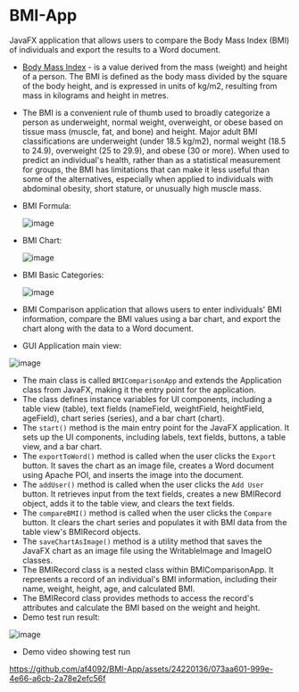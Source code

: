 # BMI-App
JavaFX application that allows users to compare the Body Mass Index (BMI) of individuals and export the results to a Word document. 

- [Body Mass Index](https://en.wikipedia.org/wiki/Body_mass_index) - is a value derived from the mass (weight) and height of a person. The BMI is defined as the body mass divided by the square of the body height, and is expressed in units of kg/m2, resulting from mass in kilograms and height in metres.
- The BMI is a convenient rule of thumb used to broadly categorize a person as underweight, normal weight, overweight, or obese based on tissue mass (muscle, fat, and bone) and height. Major adult BMI classifications are underweight (under 18.5 kg/m2), normal weight (18.5 to 24.9), overweight (25 to 29.9), and obese (30 or more). When used to predict an individual's health, rather than as a statistical measurement for groups, the BMI has limitations that can make it less useful than some of the alternatives, especially when applied to individuals with abdominal obesity, short stature, or unusually high muscle mass.
- BMI Formula:

  ![image](https://github.com/af4092/BMI-App/assets/24220136/08dce797-25b7-49c3-898e-2d0da6e96b72)

- BMI Chart:

  ![image](https://github.com/af4092/BMI-App/assets/24220136/51d572df-2adc-48f4-bf04-665e1664b749)

- BMI Basic Categories:

  ![image](https://github.com/af4092/BMI-App/assets/24220136/a12ee95c-5d70-45d2-83e4-0f7e7c2efd03)

- BMI Comparison application that allows users to enter individuals' BMI information, compare the BMI values using a bar chart, and export the chart along with the data to a Word document.
- GUI Application main view:

![image](https://github.com/af4092/BMI-App/assets/24220136/4e37f51e-5f3e-4c08-8769-4d13cdceb529)

- The main class is called `BMIComparisonApp` and extends the Application class from JavaFX, making it the entry point for the application.
- The class defines instance variables for UI components, including a table view (table), text fields (nameField, weightField, heightField, ageField), chart series (series), and a bar chart (chart).
- The `start()` method is the main entry point for the JavaFX application. It sets up the UI components, including labels, text fields, buttons, a table view, and a bar chart.
- The `exportToWord()` method is called when the user clicks the `Export` button. It saves the chart as an image file, creates a Word document using Apache POI, and inserts the image into the document.
- The `addUser()` method is called when the user clicks the `Add User` button. It retrieves input from the text fields, creates a new BMIRecord object, adds it to the table view, and clears the text fields.
- The `compareBMI()` method is called when the user clicks the `Compare` button. It clears the chart series and populates it with BMI data from the table view's BMIRecord objects.
- The `saveChartAsImage()` method is a utility method that saves the JavaFX chart as an image file using the WritableImage and ImageIO classes.
- The BMIRecord class is a nested class within BMIComparisonApp. It represents a record of an individual's BMI information, including their name, weight, height, age, and calculated BMI.
- The BMIRecord class provides methods to access the record's attributes and calculate the BMI based on the weight and height.
- Demo test run result:

![image](https://github.com/af4092/BMI-App/assets/24220136/2a535aef-0581-4ee9-aaf5-0fd6bb9142e6)

- Demo video showing test run

https://github.com/af4092/BMI-App/assets/24220136/073aa601-999e-4e66-a6cb-2a78e2efc56f

